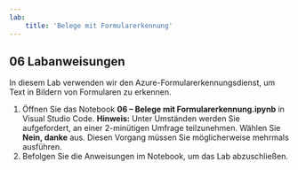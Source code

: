 ```yaml
---
lab:
    title: 'Belege mit Formularerkennung'
---
```


## 06 Labanweisungen
In diesem Lab verwenden wir den Azure-Formularerkennungsdienst, um Text in Bildern von Formularen zu erkennen.

1.  Öffnen Sie das Notebook **06 – Belege mit Formularerkennung.ipynb** in Visual Studio Code. 
    **Hinweis:** Unter Umständen werden Sie aufgefordert, an einer 2-minütigen Umfrage teilzunehmen. Wählen Sie **Nein, danke** aus. Diesen Vorgang müssen Sie möglicherweise mehrmals ausführen.
2.  Befolgen Sie die Anweisungen im Notebook, um das Lab abzuschließen.
